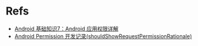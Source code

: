 


# Refs

- [Android 基础知识7：Android 应用权限详解](https://juejin.cn/post/6844903997669638151)
- [Android Permission 开发记录(shouldShowRequestPermissionRationale)](https://juejin.cn/post/7080329909104541726)
